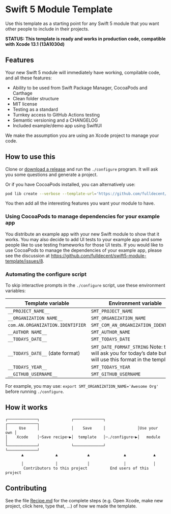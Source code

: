 
# Swift 5 Module Template
Use this template as a starting point for any Swift 5 module that you want other people to include in their projects.

**STATUS: This template is ready and works in production code, compatible with Xcode 13.1 (13A1030d)**

## Features
Your new Swift 5 module will immediately have working, compilable code, and all these features:

-   Ability to be used from Swift Package Manager, CocoaPods and Carthage
-   Clean folder structure
-   MIT license
-   Testing as a standard
-   Turnkey access to GitHub Actions testing
-   Semantic versioning and a CHANGELOG
-   Included example/demo app using SwiftUI

We make the assumption you are using an Xcode project to manage your code.

## How to use this

Clone or [download a release](https://github.com/fulldecent/swift5-module-template/releases) and run the  `./configure` program. It will ask you some questions and generate a project.

Or if you have CocoaPods installed, you can alternatively use:

```sh
pod lib create --verbose --template-url='https://github.com/fulldecent/swift5-module-template.git' MyNewPodName
```

You then add all the interesting features you want your module to have.

### Using CocoaPods to manage dependencies for your example app

You distribute an example app with your new Swift module to show that it works. You may also decide to add UI tests to your example app and some people like to use testing frameworks for those UI tests. If you would like to use CocoaPods to manage the dependencies of your example app, please see the discussion at https://github.com/fulldecent/swift5-module-template/issues/8.

### Automating the configure script

To skip interactive prompts in the `./configure` script, use these environment variables:

| Template variable                | Environment variable                     |
| -------------------------------- | ---------------------------------------- |
| `__PROJECT_NAME__`               | `SMT_PROJECT_NAME`                       |
| `__ORGANIZATION NAME__`          | `SMT_ORGANIZATION_NAME`                  |
| `com.AN.ORGANIZATION.IDENTIFIER` | `SMT_COM_AN_ORGANIZATION_IDENTIFIER`     |
| `__AUTHOR NAME__`                | `SMT_AUTHOR_NAME`                        |
| `__TODAYS_DATE__`                | `SMT_TODAYS_DATE`                        |
| `__TODAYS_DATE__` (date format)  | `SMT_DATE_FORMAT_STRING` Note: this will ask you for today’s date but it will use this format in the template. |
| `__TODAYS_YEAR__`                | `SMT_TODAYS_YEAR`                        |
| `__GITHUB_USERNAME__`            | `SMT_GITHUB_USERNAME`                    |

For example, you may use: `export SMT_ORGANIZATION_NAME='Awesome Org'` before running `./configure`.

## How it works

```
┌─────────────┐              ┌─────────────┐              ┌─────────────┐
│     Use     │              │    Save     │              │Use your own │
│    Xcode    │─Save recipe─▶│  template   │─./configure─▶│   module    │
└─────────────┘              └─────────────┘              └─────────────┘
       ▲              ▲             ▲               ▲            ▲       
                                                                         
       │              │             │               │            │       
        Contributors to this project          End users of this project
```

## Contributing

See the file [Recipe.md](Recipe.md) for the complete steps (e.g. Open Xcode, make new project, click here, type that, …) of how we made the template.
